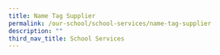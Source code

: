 ```yaml
---
title: Name Tag Supplier
permalink: /our-school/school-services/name-tag-supplier
description: ""
third_nav_title: School Services
---
```


